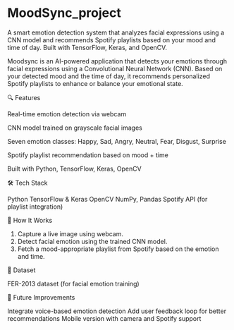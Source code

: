 # MoodSync_project
A smart emotion detection system that analyzes facial expressions using a CNN model and recommends Spotify playlists based on your mood and time of day. Built with TensorFlow, Keras, and OpenCV.

Moodsync is an AI-powered application that detects your emotions through facial expressions using a Convolutional Neural Network (CNN). Based on your detected mood and the time of day, it recommends personalized Spotify playlists to enhance or balance your emotional state.

🔍 Features

Real-time emotion detection via webcam

CNN model trained on grayscale facial images

Seven emotion classes: Happy, Sad, Angry, Neutral, Fear, Disgust, Surprise

Spotify playlist recommendation based on mood + time

Built with Python, TensorFlow, Keras, OpenCV


🛠 Tech Stack

Python
TensorFlow & Keras
OpenCV
NumPy, Pandas
Spotify API (for playlist integration)


🚀 How It Works

1. Capture a live image using webcam.
2. Detect facial emotion using the trained CNN model.
3. Fetch a mood-appropriate playlist from Spotify based on the emotion and time.


📁 Dataset

FER-2013 dataset (for facial emotion training)


📌 Future Improvements

Integrate voice-based emotion detection
Add user feedback loop for better recommendations
Mobile version with camera and Spotify support
